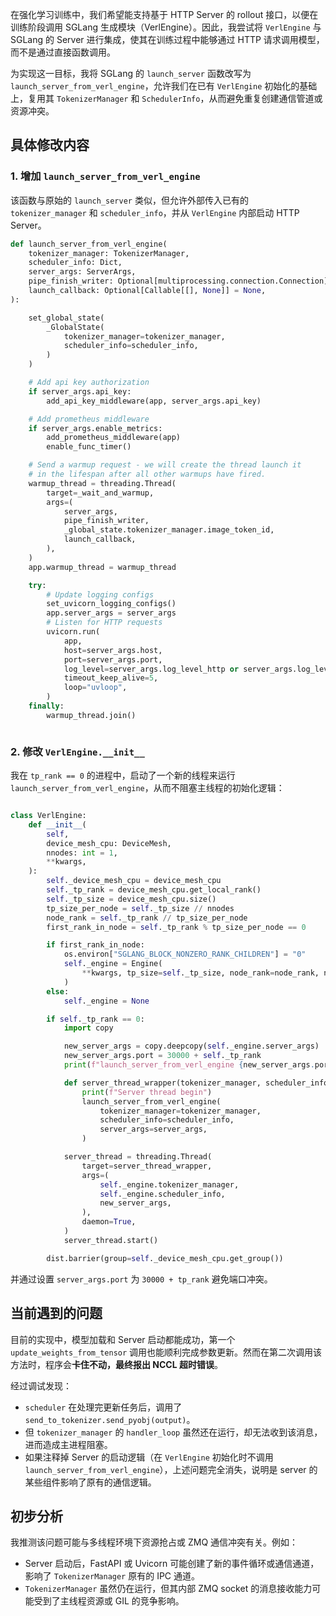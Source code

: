 

在强化学习训练中，我们希望能支持基于 HTTP Server 的 rollout 接口，以便在训练阶段调用 SGLang 生成模块（VerlEngine）。因此，我尝试将 `VerlEngine` 与 SGLang 的 Server 进行集成，使其在训练过程中能够通过 HTTP 请求调用模型，而不是通过直接函数调用。

为实现这一目标，我将 SGLang 的 `launch_server` 函数改写为 `launch_server_from_verl_engine`，允许我们在已有 `VerlEngine` 初始化的基础上，复用其 `TokenizerManager` 和 `SchedulerInfo`，从而避免重复创建通信管道或资源冲突。

## 具体修改内容

### 1. 增加 `launch_server_from_verl_engine`

该函数与原始的 `launch_server` 类似，但允许外部传入已有的 `tokenizer_manager` 和 `scheduler_info`，并从 `VerlEngine` 内部启动 HTTP Server。

```python
def launch_server_from_verl_engine(
    tokenizer_manager: TokenizerManager,
    scheduler_info: Dict,
    server_args: ServerArgs,
    pipe_finish_writer: Optional[multiprocessing.connection.Connection] = None,
    launch_callback: Optional[Callable[[], None]] = None,
):

    set_global_state(
        _GlobalState(
            tokenizer_manager=tokenizer_manager,
            scheduler_info=scheduler_info,
        )
    )

    # Add api key authorization
    if server_args.api_key:
        add_api_key_middleware(app, server_args.api_key)

    # Add prometheus middleware
    if server_args.enable_metrics:
        add_prometheus_middleware(app)
        enable_func_timer()

    # Send a warmup request - we will create the thread launch it
    # in the lifespan after all other warmups have fired.
    warmup_thread = threading.Thread(
        target=_wait_and_warmup,
        args=(
            server_args,
            pipe_finish_writer,
            _global_state.tokenizer_manager.image_token_id,
            launch_callback,
        ),
    )
    app.warmup_thread = warmup_thread

    try:
        # Update logging configs
        set_uvicorn_logging_configs()
        app.server_args = server_args
        # Listen for HTTP requests
        uvicorn.run(
            app,
            host=server_args.host,
            port=server_args.port,
            log_level=server_args.log_level_http or server_args.log_level,
            timeout_keep_alive=5,
            loop="uvloop",
        )
    finally:
        warmup_thread.join()



```

### 2. 修改 `VerlEngine.__init__`

我在 `tp_rank == 0` 的进程中，启动了一个新的线程来运行 `launch_server_from_verl_engine`，从而不阻塞主线程的初始化逻辑：

```python

class VerlEngine:
    def __init__(
        self,
        device_mesh_cpu: DeviceMesh,
        nnodes: int = 1,
        **kwargs,
    ):
        self._device_mesh_cpu = device_mesh_cpu
        self._tp_rank = device_mesh_cpu.get_local_rank()
        self._tp_size = device_mesh_cpu.size()
        tp_size_per_node = self._tp_size // nnodes
        node_rank = self._tp_rank // tp_size_per_node
        first_rank_in_node = self._tp_rank % tp_size_per_node == 0

        if first_rank_in_node:
            os.environ["SGLANG_BLOCK_NONZERO_RANK_CHILDREN"] = "0"
            self._engine = Engine(
                **kwargs, tp_size=self._tp_size, node_rank=node_rank, nnodes=nnodes
            )
        else:
            self._engine = None

        if self._tp_rank == 0:
            import copy

            new_server_args = copy.deepcopy(self._engine.server_args)
            new_server_args.port = 30000 + self._tp_rank
            print(f"launch_server_from_verl_engine {new_server_args.port}")

            def server_thread_wrapper(tokenizer_manager, scheduler_info, server_args):
                print(f"Server thread begin")
                launch_server_from_verl_engine(
                    tokenizer_manager=tokenizer_manager,
                    scheduler_info=scheduler_info,
                    server_args=server_args,
                )

            server_thread = threading.Thread(
                target=server_thread_wrapper,
                args=(
                    self._engine.tokenizer_manager,
                    self._engine.scheduler_info,
                    new_server_args,
                ),
                daemon=True,
            )
            server_thread.start()

        dist.barrier(group=self._device_mesh_cpu.get_group())
```

并通过设置 `server_args.port` 为 `30000 + tp_rank` 避免端口冲突。



## 当前遇到的问题

目前的实现中，模型加载和 Server 启动都能成功，第一个 `update_weights_from_tensor` 调用也能顺利完成参数更新。然而在第二次调用该方法时，程序会**卡住不动，最终报出 NCCL 超时错误**。

经过调试发现：

- `scheduler` 在处理完更新任务后，调用了 `send_to_tokenizer.send_pyobj(output)`。
- 但 `tokenizer_manager` 的 `handler_loop` 虽然还在运行，却无法收到该消息，进而造成主进程阻塞。
- 如果注释掉 Server 的启动逻辑（在 `VerlEngine` 初始化时不调用 `launch_server_from_verl_engine`），上述问题完全消失，说明是 server 的某些组件影响了原有的通信逻辑。

## 初步分析

我推测该问题可能与多线程环境下资源抢占或 ZMQ 通信冲突有关。例如：

- Server 启动后，FastAPI 或 Uvicorn 可能创建了新的事件循环或通信通道，影响了 `TokenizerManager` 原有的 IPC 通道。
- `TokenizerManager` 虽然仍在运行，但其内部 ZMQ socket 的消息接收能力可能受到了主线程资源或 GIL 的竞争影响。

